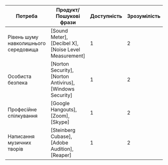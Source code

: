 | Потреба | Продукт/Пошукові фрази | Доступність | Зрозумілість | Цінність | Актуальність | Тип ліцензії | Примітка |
|---------|------------------------|-------------|---------------|----------|--------------|--------------|----------|
| Рівень шуму навколишнього середовища | [Sound Meter], [Decibel X], [Noise Level Measurement] | 1 | 2 | 3 | 4 | Безкоштовно | - |
| Особиста безпека | [Norton Security], [Norton Antivirus], [Windows Security] | 1 | 2 | 3 | 4 | Платно, є безкоштовна пробна версія | - |
| Професійне спілкування | [Google Hangouts], [Zoom], [Skype] | 1 | 2 | 3 | 4 | Безкоштовно, є платні версії з додатковими можливостями | - |
| Написання музичних творів | [Steinberg Cubase], [Adobe Audition], [Reaper] | 1 | 2 | 3 | 4 | Платно, є безкоштовна пробна версія |- |


